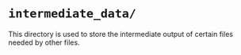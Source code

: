 # `intermediate_data/`

This directory is used to store the intermediate output of certain files needed by other files.